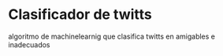 # Clasificador de twitts 

algoritmo de machinelearnig que clasifica twitts en amigables e inadecuados
